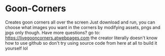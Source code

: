 # Goon-Corners
Creates goon corners all over the screen
Just download and run, you can choose what images you want in the corners by modifying assets, pngs and jpgs only though.
Have more questions? go to: https://livegooncorners.atwebpages.com
the creator literally doesn't know how to use github so don't try using source code from here at all to build it yourself lol
